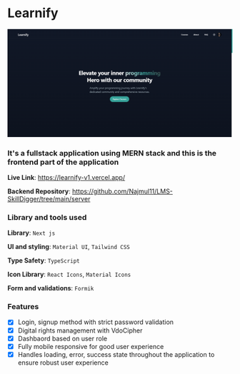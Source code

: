 # Learnify

![Learnify](./Learnify.png)

### It's a fullstack application using MERN stack and this is the frontend part of the application

**Live Link**: https://learnify-v1.vercel.app/

<!-- **Preview**: [YouTube](https://youtu.be/) -->

**Backend Repository**: https://github.com/Najmul11/LMS-SkillDigger/tree/main/server

### Library and tools used

**Library**: `Next js`

**UI and styling**: `Material UI`, `Tailwind CSS`

**Type Safety**: `TypeScript`

**Icon Library**: `React Icons`, `Material Icons`

**Form and validations**: `Formik`

### Features

- [x] Login, signup method with strict password validation
- [x] Digital rights management with VdoCipher
- [x] Dashbaord based on user role
- [x] Fully mobile responsive for good user experience
- [x] Handles loading, error, success state throughout the application to ensure robust user experience
